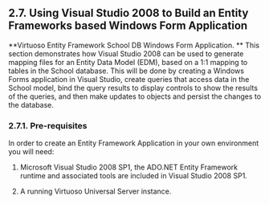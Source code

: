 <div id="installvsent" class="section">

<div class="titlepage">

<div>

<div>

## 2.7. Using Visual Studio 2008 to Build an Entity Frameworks based Windows Form Application

</div>

</div>

</div>

**Virtuoso Entity Framework School DB Windows Form Application. ** This
section demonstrates how Visual Studio 2008 can be used to generate
mapping files for an Entity Data Model (EDM), based on a 1:1 mapping to
tables in the School database. This will be done by creating a Windows
Forms application in Visual Studio, create queries that access data in
the School model, bind the query results to display controls to show the
results of the queries, and then make updates to objects and persist the
changes to the database.

<div id="installvsentprereq" class="section">

<div class="titlepage">

<div>

<div>

### 2.7.1. Pre-requisites

</div>

</div>

</div>

In order to create an Entity Framework Application in your own
environment you will need:

<div class="orderedlist">

1.  Microsoft Visual Studio 2008 SP1, the ADO.NET Entity Framework
    runtime and associated tools are included in Visual Studio 2008 SP1.

2.  A running Virtuoso Universal Server instance.

</div>

</div>

</div>
